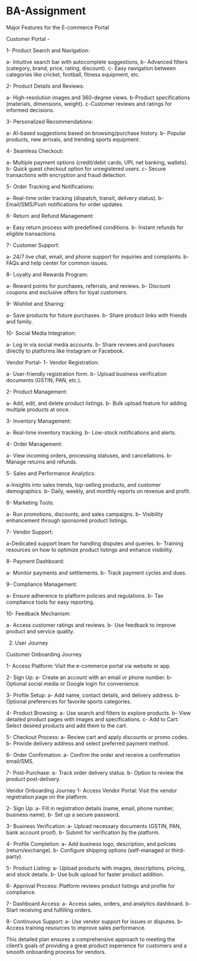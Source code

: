 # BA-Assignment

Major Features for the E-commerce Portal

Customer Portal - 

1- Product Search and Navigation:

a- Intuitive search bar with autocomplete suggestions,
b- Advanced filters (category, brand, price, rating, discount).
c- Easy navigation between categories like cricket, football, fitness equipment, etc.

2- Product Details and Reviews:

a- High-resolution images and 360-degree views.
b-Product specifications (materials, dimensions, weight).
c-Customer reviews and ratings for informed decisions.
   
3- Personalized Recommendations:

a- AI-based suggestions based on browsing/purchase history.
b- Popular products, new arrivals, and trending sports equipment.

4- Seamless Checkout:

a- Multiple payment options (credit/debit cards, UPI, net banking, wallets).
b- Quick guest checkout option for unregistered users.
c- Secure transactions with encryption and fraud detection.

5- Order Tracking and Notifications:

a- Real-time order tracking (dispatch, transit, delivery status).
b- Email/SMS/Push notifications for order updates.

6- Return and Refund Management:

a- Easy return process with predefined conditions.
b- Instant refunds for eligible transactions.

7- Customer Support:

a- 24/7 live chat, email, and phone support for inquiries and complaints.
b- FAQs and help center for common issues.

8- Loyalty and Rewards Program:

a- Reward points for purchases, referrals, and reviews.
b- Discount coupons and exclusive offers for loyal customers.

9- Wishlist and Sharing:

a- Save products for future purchases.
b- Share product links with friends and family.

10- Social Media Integration:

a- Log in via social media accounts.
b- Share reviews and purchases directly to platforms like Instagram or Facebook.

Vendor Portal- 
1- Vendor Registration:

a- User-friendly registration form.
b- Upload business verification documents (GSTIN, PAN, etc.).

2- Product Management:

a- Add, edit, and delete product listings.
b- Bulk upload feature for adding multiple products at once.

3- Inventory Management:

a- Real-time inventory tracking.
b- Low-stock notifications and alerts.

4- Order Management:

a- View incoming orders, processing statuses, and cancellations.
b- Manage returns and refunds.

5- Sales and Performance Analytics:

a-Insights into sales trends, top-selling products, and customer demographics.
b- Daily, weekly, and monthly reports on revenue and profit.

6- Marketing Tools:

a- Run promotions, discounts, and sales campaigns.
b- Visibility enhancement through sponsored product listings.

7- Vendor Support:

a-Dedicated support team for handling disputes and queries.
b- Training resources on how to optimize product listings and enhance visibility.

8- Payment Dashboard:

a- Monitor payments and settlements.
b- Track payment cycles and dues.

9- Compliance Management:

a- Ensure adherence to platform policies and regulations.
b- Tax compliance tools for easy reporting.

10- Feedback Mechanism:

a- Access customer ratings and reviews.
b- Use feedback to improve product and service quality.

2. User Journey

Customer Onboarding Journey

1- Access Platform: Visit the e-commerce portal via website or app.

2- Sign Up:
a- Create an account with an email or phone number.
b- Optional social media or Google login for convenience.

3- Profile Setup:
a- Add name, contact details, and delivery address.
b- Optional preferences for favorite sports categories.

4- Product Browsing:
a- Use search and filters to explore products.
b- View detailed product pages with images and specifications.
c- Add to Cart: Select desired products and add them to the cart. 

5- Checkout Process:
a- Review cart and apply discounts or promo codes.
b- Provide delivery address and select preferred payment method.

6- Order Confirmation:
a- Confirm the order and receive a confirmation email/SMS.

7- Post-Purchase:
a- Track order delivery status.
b- Option to review the product post-delivery.

 Vendor Onboarding Journey
1- Access Vendor Portal: Visit the vendor registration page on the platform.

2- Sign Up:
a- Fill in registration details (name, email, phone number, business name).
b- Set up a secure password.

3- Business Verification:
a- Upload necessary documents (GSTIN, PAN, bank account proof).
b- Submit for verification by the platform.

4- Profile Completion:
a- Add business logo, description, and policies (return/exchange).
b- Configure shipping options (self-managed or third-party).

5- Product Listing:
a- Upload products with images, descriptions, pricing, and stock details.
b- Use bulk upload for faster product addition.

6- Approval Process: Platform reviews product listings and profile for compliance.

7- Dashboard Access:
a- Access sales, orders, and analytics dashboard.
b- Start receiving and fulfilling orders.

8- Continuous Support:
a- Use vendor support for issues or disputes.
b- Access training resources to improve sales performance.

This detailed plan ensures a comprehensive approach to meeting the client’s goals of providing a great product experience for customers and a smooth onboarding process for vendors.
